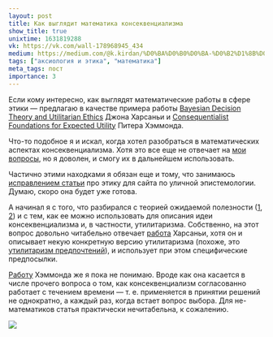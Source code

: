 ```yaml
---
layout: post
title: Как выглядит математика консеквенциализма
show_title: true
unixtime: 1631819288
vk: https://vk.com/wall-178968945_434
medium: https://medium.com/@k.kirdan/%D0%BA%D0%B0%D0%BA-%D0%B2%D1%8B%D0%B3%D0%BB%D1%8F%D0%B4%D0%B8%D1%82-%D0%BC%D0%B0%D1%82%D0%B5%D0%BC%D0%B0%D1%82%D0%B8%D0%BA%D0%B0-%D0%BA%D0%BE%D0%BD%D1%81%D0%B5%D0%BA%D0%B2%D0%B5%D0%BD%D1%86%D0%B8%D0%B0%D0%BB%D0%B8%D0%B7%D0%BC%D0%B0-4bb9eaf13420
tags: ["аксиология и этика", "математика"]
meta_tags: пост
importance: 3
---
```

Если кому интересно, как выглядят математические работы в сфере этики — предлагаю в качестве примера работы [Bayesian Decision Theory and Utilitarian Ethics](http://darp.lse.ac.uk/papersdb/Harsanyi_(AER_78).pdf) Джона Харсаньи и [Consequentialist Foundations for Expected Utility](https://web.stanford.edu/~hammond/conseqFounds.pdf) Питера Хэммонда.

Что-то подобное я и искал, когда хотел разобраться в математических аспектах консеквенциализма. Хотя это все еще не отвечает на [мои вопросы](425.html), но я доволен, и смогу их в дальнейшем использовать.

Частично этими находками я обязан еще и тому, что занимаюсь [исправлением статьи](428.html) про этику для сайта по уличной эпистемологии. Думаю, скоро она будет уже готова.

А начинал я с того, что разбирался с теорией ожидаемой полезности ([1](https://plato.stanford.edu/entries/rationality-normative-utility/), [2](https://vk.com/wall-199052526_347)) и с тем, как ее можно использовать для описания идеи консеквенциализма и, в частности, утилитаризма. Собственно, на этот вопрос довольно читабельно отвечает [работа](http://darp.lse.ac.uk/papersdb/Harsanyi_(AER_78).pdf) Харсаньи, хотя он и описывает некую конкретную версию утилитаризма (похоже, это [утилитаризм предпочтений](https://en.wikipedia.org/wiki/Preference_utilitarianism)), и использует при этом специфические предпосылки.

[Работу](https://web.stanford.edu/~hammond/conseqFounds.pdf) Хэммонда же я пока не понимаю. Вроде как она касается в числе прочего вопроса о том, как консеквенциализм согласованно работает с течением времени — т. е. применяется в принятии решений не однократно, а каждый раз, когда встает вопрос выбора. Для не-математиков cтатья практически нечитабельна, к сожалению.

<img src="images/wall/457239166.jpg">